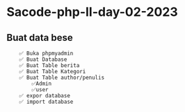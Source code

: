 # Sacode-php-II-day-02-2023
## Buat data bese

        ✅ Buka phpmyadmin
        ✅ Buat Database
        ✅ Buat Table berita
        ✅ Buat Table Kategori
        ✅ Buat Table author/penulis
            ✅Admin
            ✅user
        ✅ expor database
        ✅ import database
